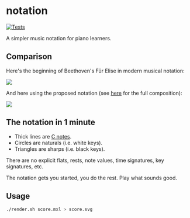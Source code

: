 
# notation

[![Tests](https://github.com/hoffa/notation/actions/workflows/build.yml/badge.svg)](https://github.com/hoffa/notation/actions/workflows/build.yml)

A simpler music notation for piano learners.

## Comparison

Here's the beginning of Beethoven's Für Elise in modern musical notation:

![](https://raw.githubusercontent.com/hoffa/notation/main/media/modern.png)

And here using the proposed notation (see [here](https://raw.githubusercontent.com/hoffa/notation/main/testdata/output/fur-elise.svg) for the full composition):

![](https://raw.githubusercontent.com/hoffa/notation/main/media/example.svg)

## The notation in 1 minute

- Thick lines are [C notes](https://en.wikipedia.org/wiki/C_(musical_note)).
- Circles are naturals (i.e. white keys).
- Triangles are sharps (i.e. black keys).

There are no explicit flats, rests, note values, time signatures, key signatures, etc.

The notation gets you started, you do the rest. Play what sounds good.

## Usage

```bash
./render.sh score.mxl > score.svg
```
